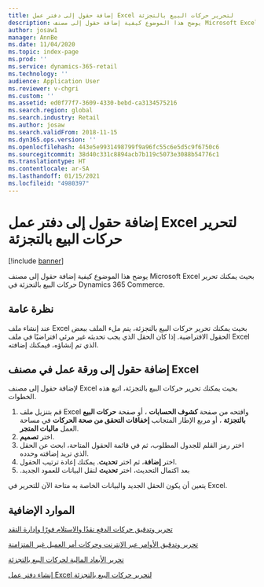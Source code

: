 ```yaml
---
title: إضافة حقول إلى دفتر عمل Excel لتحرير حركات البيع بالتجزئة
description: يوضح هذا الموضوع كيفية إضافة حقول إلى مصنف Microsoft Excel بحيث يمكنك تحرير حركات البيع بالتجزئة في Dynamics 365 Commerce.
author: josaw1
manager: AnnBe
ms.date: 11/04/2020
ms.topic: index-page
ms.prod: ''
ms.service: dynamics-365-retail
ms.technology: ''
audience: Application User
ms.reviewer: v-chgri
ms.custom: ''
ms.assetid: ed0f77f7-3609-4330-bebd-ca3134575216
ms.search.region: global
ms.search.industry: Retail
ms.author: josaw
ms.search.validFrom: 2018-11-15
ms.dyn365.ops.version: ''
ms.openlocfilehash: 443e5e9931498799f9a96fc55c6e5d5c9f6750c6
ms.sourcegitcommit: 38d40c331c8894acb7b119c5073e3088b54776c1
ms.translationtype: HT
ms.contentlocale: ar-SA
ms.lasthandoff: 01/15/2021
ms.locfileid: "4980397"
---
```

# <a name="add-fields-to-an-excel-workbook-to-edit-retail-transactions"></a>إضافة حقول إلى دفتر عمل Excel لتحرير حركات البيع بالتجزئة

[!include [banner](../includes/banner.md)]

يوضح هذا الموضوع كيفية إضافة حقول إلى مصنف Microsoft Excel بحيث يمكنك تحرير حركات البيع بالتجزئة في Dynamics 365 Commerce.

## <a name="overview"></a>نظرة عامة

عند إنشاء ملف Excel بحيث يمكنك تحرير حركات البيع بالتجزئة، يتم ملء الملف ببعض الحقول الافتراضية. إذا كان الحقل الذي يجب تحديثه غير مرئي افتراضيًا في ملف Excel الذي تم إنشاؤه، فيمكنك إضافته.

## <a name="add-fields-to-a-worksheet-in-an-excel-workbook"></a>إضافة حقول إلى ورقة عمل في مصنف Excel

لإضافة حقول إلى مصنف Excel بحيث يمكنك تحرير حركات البيع بالتجزئة، اتبع هذه الخطوات.

1. قم بتنزيل ملف Excel وافتحه من صفحة **كشوف الحسابات** ، أو صفحة **حركات البيع بالتجزئة** ، أو مربع الإطار المتجانب **إخفاقات التحقق من صحة الحركات** في مساحة العمل **ماليات المتجر**.
1. اختر **تصميم**.
1. اختر رمز القلم للجدول المطلوب، ثم في قائمة الحقول المتاحة، ابحث عن الحقل الذي تريد إضافته وحدده.
1. اختر **إضافة**، ثم اختر **تحديث**. يمكنك إعادة ترتيب الحقول.
1. بعد اكتمال التحديث، اختر **‏‫تحديث** لنقل البيانات للعمود الجديد.

يتعين أن يكون الحقل الجديد والبيانات الخاصة به متاحة الآن للتحرير في Excel.

## <a name="additional-resources"></a>الموارد الإضافية

[تحرير وتدقيق حركات الدفع نقدًا والاستلام فورًا وإدارة النقد](edit-cash-trans.md)

[تحرير وتدقيق الأوامر عبر الإنترنت وحركات أمر العميل غير المتزامنة](edit-order-trans.md)

[تحرير الأبعاد المالية لحركات البيع بالتجزئة](edit-financial-dim.md)

[إنشاء دفتر عمل Excel لتحرير حركات البيع بالتجزئة](create-excel-edit.md)
